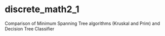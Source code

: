 # discrete_math2_1
Comparison of Minimum Spanning Tree algorithms (Kruskal and Prim) and Decision Tree Classifier
